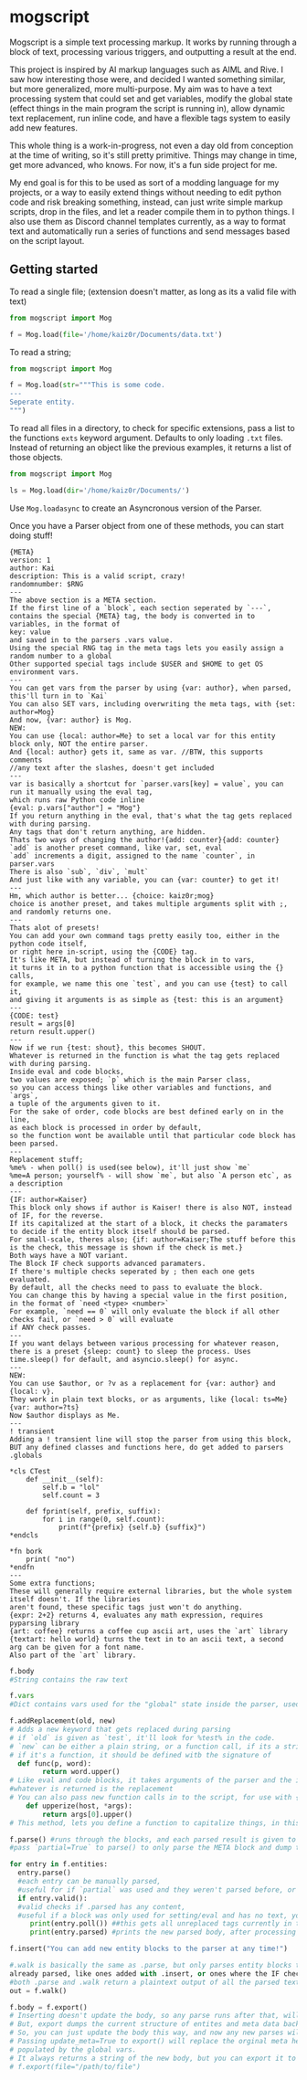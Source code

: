 # mogscript
Mogscript is a simple text processing markup. It works by running through a block of text, processing various triggers, and outputting a result at the end.

This project is inspired by AI markup languages such as AIML and Rive. I saw how interesting those were, and decided I wanted something similar, but more generalized, more multi-purpose. My aim was to have a text processing system that could set and get variables, modify the global state (effect things in the main program the script is running in), allow dynamic text replacement, run inline code, and have a flexible tags system to easily add new features.

This whole thing is a work-in-progress, not even a day old from conception at the time of writing, so it's still pretty primitive. Things may change in time, get more advanced, who knows. For now, it's a fun side project for me.

My end goal is for this to be used as sort of a modding language for my projects, or a way to easily extend things without needing to edit python code and risk breaking something, instead, can just write simple markup scripts, drop in the files, and let a reader compile them in to python things.
I also use them as Discord channel templates currently, as a way to format text and automatically run a series of functions and send messages based on the script layout.

## Getting started

To read a single file; (extension doesn't matter, as long as its a valid file with text)

```py
from mogscript import Mog

f = Mog.load(file='/home/kaiz0r/Documents/data.txt')
```

To read a string;

```py
from mogscript import Mog

f = Mog.load(str="""This is some code.
---
Seperate entity.
""")
```

To read all files in a directory, to check for specific extensions, pass a list to the functions `exts` keyword argument. Defaults to only loading `.txt` files. Instead of returning an object like the previous examples, it returns a list of those objects.

```py
from mogscript import Mog

ls = Mog.load(dir='/home/kaiz0r/Documents/')
```
Use `Mog.loadasync` to create an Asyncronous version of the Parser.

Once you have a Parser object from one of these methods, you can start doing stuff!


```
{META}
version: 1
author: Kai
description: This is a valid script, crazy!
randomnumber: $RNG
---
The above section is a META section. 
If the first line of a `block`, each section seperated by `---`, 
contains the special {META} tag, the body is converted in to variables, in the format of
key: value
and saved in to the parsers .vars value.
Using the special RNG tag in the meta tags lets you easily assign a random number to a global
Other supported special tags include $USER and $HOME to get OS environment vars.
---
You can get vars from the parser by using {var: author}, when parsed, this'll turn in to `Kai`
You can also SET vars, including overwriting the meta tags, with {set: author=Mog}
And now, {var: author} is Mog.
NEW:
You can use {local: author=Me} to set a local var for this entity block only, NOT the entire parser.
And {local: author} gets it, same as var. //BTW, this supports comments
//any text after the slashes, doesn't get included
---
var is basically a shortcut for `parser.vars[key] = value`, you can run it manually using the eval tag, 
which runs raw Python code inline
{eval: p.vars["author"] = "Mog"}
If you return anything in the eval, that's what the tag gets replaced with during parsing. 
Any tags that don't return anything, are hidden.
Thats two ways of changing the author!{add: counter}{add: counter}
`add` is another preset command, like var, set, eval
`add` increments a digit, assigned to the name `counter`, in parser.vars
There is also `sub`, `div`, `mult`
And just like with any variable, you can {var: counter} to get it!
---
Hm, which author is better... {choice: kaiz0r;mog}
choice is another preset, and takes multiple arguments split with ;, and randomly returns one.
---
Thats alot of presets! 
You can add your own command tags pretty easily too, either in the python code itself, 
or right here in-script, using the {CODE} tag. 
It's like META, but instead of turning the block in to vars, 
it turns it in to a python function that is accessible using the {} calls, 
for example, we name this one `test`, and you can use {test} to call it, 
and giving it arguments is as simple as {test: this is an argument}
---
{CODE: test}
result = args[0]
return result.upper()
---
Now if we run {test: shout}, this becomes SHOUT.
Whatever is returned in the function is what the tag gets replaced with during parsing.
Inside eval and code blocks, 
two values are exposed; `p` which is the main Parser class, 
so you can access things like other variables and functions, and `args`,
a tuple of the arguments given to it.
For the sake of order, code blocks are best defined early on in the line, 
as each block is processed in order by default, 
so the function wont be available until that particular code block has been parsed.
---
Replacement stuff;
%me% - when poll() is used(see below), it'll just show `me` 
%me=A person; yourself% - will show `me`, but also `A person etc`, as a description
---
{IF: author=Kaiser}
This block only shows if author is Kaiser! there is also NOT, instead of IF, for the reverse.
If its capitalized at the start of a block, it checks the paramaters to decide if the entity block itself should be parsed.
For small-scale, theres also; {if: author=Kaiser;The stuff before this is the check, this message is shown if the check is met.}
Both ways have a NOT variant.
The Block IF check supports advanced paramaters.
If there's multiple checks seperated by ; then each one gets evaluated.
By default, all the checks need to pass to evaluate the block.
You can change this by having a special value in the first position, in the format of `need <type> <number>`
For example, `need == 0` will only evaluate the block if all other checks fail, or `need > 0` will evaluate
if ANY check passes.
---
If you want delays between various processing for whatever reason, there is a preset {sleep: count} to sleep the process. Uses time.sleep() for default, and asyncio.sleep() for async.
---
NEW:
You can use $author, or ?v as a replacement for {var: author} and {local: v}.
They work in plain text blocks, or as arguments, like {local: ts=Me} {var: author=?ts}
Now $author displays as Me.
---
! transient
Adding a ! transient line will stop the parser from using this block, BUT any defined classes and functions here, do get added to parsers .globals

*cls CTest
	def __init__(self):
		self.b = "lol"
		self.count = 3

	def fprint(self, prefix, suffix):
		for i in range(0, self.count):
			print(f"{prefix} {self.b} {suffix}")
*endcls

*fn bork
	print( "no")
*endfn
---
Some extra functions;
These will generally require external libraries, but the whole system itself doesn't. If the libraries
aren't found, these specific tags just won't do anything.
{expr: 2+2} returns 4, evaluates any math expression, requires pyparsing library
{art: coffee} returns a coffee cup ascii art, uses the `art` library
{textart: hello world} turns the text in to an ascii text, a second arg can be given for a font name.
Also part of the `art` library.
```

```py
f.body
#String contains the raw text

f.vars
#Dict contains vars used for the "global" state inside the parser, used for evals, and {get: var}

f.addReplacement(old, new)
# Adds a new keyword that gets replaced during parsing
# if `old` is given as `test`, it'll look for %test% in the code.
# `new` can be either a plain string, or a function call, if its a string, it's a simple replacement
# if it's a function, it should be defined witb the signature of
  def func(p, word):
		return word.upper()
# Like eval and code blocks, it takes arguments of the parser and the input string, 
#whatever is returned is the replacement
# You can also pass new function calls in to the script, for use with {name}, with the signature of
	def upperize(host, *args):
		return args[0].upper()
# This method, lets you define a function to capitalize things, in this case {upperize: test} returns TEST.

f.parse() #runs through the blocks, and each parsed result is given to the parsers `parsed` list
#pass `partial=True` to parse() to only parse the META block and dump that to .vars

for entry in f.entities:
  entry.parse() 
  #each entry can be manually parsed, 
  #useful for if `partial` was used and they weren't parsed before, or they just need to be parsed again
  if entry.valid(): 
  #valid checks if .parsed has any content, 
  #useful if a block was only used for setting/eval and has no text, you can easily ignore them
     print(entry.poll()) ##this gets all unreplaced tags currently in the body
     print(entry.parsed) #prints the new parsed body, after processing all tags

f.insert("You can add new entity blocks to the parser at any time!")

#.walk is basically the same as .parse, but only parses entity blocks that aren't 
already parsed, like ones added with .insert, or ones where the IF check failed.
#both .parse and .walk return a plaintext output of all the parsed text
out = f.walk()

f.body = f.export()
# Inserting doesn't update the body, so any parse runs after that, will forget insertions.
# But, export dumps the current structure of entites and meta data back in to a string,
# So, you can just update the body this way, and now any new parses will remember inserted blocks.
# Passing update_meta=True to export() will replace the orginal meta header with a new one
# populated by the global vars.
# It always returns a string of the new body, but you can export it to file by passing;
# f.export(file="/path/to/file")
```
